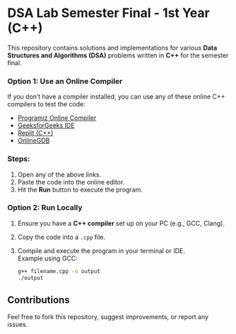 # **DSA Lab Semester Final - 1st Year (C++)**

This repository contains solutions and implementations for various **Data Structures and Algorithms (DSA)** problems written in **C++** for the semester final.

### **Option 1: Use an Online Compiler**
If you don’t have a compiler installed, you can use any of these online C++ compilers to test the code:

- [Programiz Online Compiler](https://www.programiz.com/cpp-programming/online-compiler/)
- [GeeksforGeeks IDE](https://ide.geeksforgeeks.org/)
- [Replit (C++)](https://replit.com/)
- [OnlineGDB](https://www.onlinegdb.com/online_c++_compiler)

### Steps:
1. Open any of the above links.
2. Paste the code into the online editor.
3. Hit the **Run** button to execute the program.


### **Option 2: Run Locally**
1. Ensure you have a **C++ compiler** set up on your PC (e.g., GCC, Clang).
2. Copy the code into a `.cpp` file.
3. Compile and execute the program in your terminal or IDE.  
   Example using GCC:

   
   ```bash
   g++ filename.cpp -o output
   ./output

## **Contributions**
Feel free to fork this repository, suggest improvements, or report any issues.
